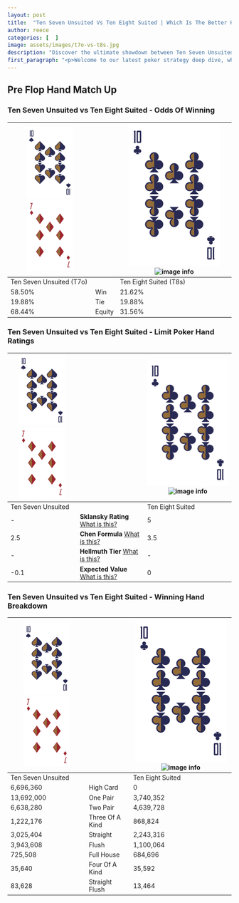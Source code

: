 ```yaml
---
layout: post
title:  "Ten Seven Unsuited Vs Ten Eight Suited | Which Is The Better Hand In Poker? A Complete Guide"
author: reece
categories: [  ]
image: assets/images/t7o-vs-t8s.jpg
description: "Discover the ultimate showdown between Ten Seven Unsuited and Ten Eight Suited in poker! Uncover the odds, strategies, and scenarios where one hand triumphs over the other. Get ready to up your poker game with this thrilling analysis."
first_paragraph: "<p>Welcome to our latest poker strategy deep dive, where we're pitting two distinct hands against each other in a high-stakes showdown: Ten Seven Unsuited vs Ten Eight Suited.</p><p>In the dynamic world of poker, every decision counts, and knowing which hand holds the upper hand is key to your success at the table.</p><p>In this article, we'll dissect these two hands, explore the scenarios where one dominates the other, and equip you with the knowledge to make strategic choices that can tip the odds in your favor.</p><p>Get ready to unravel the intriguing dynamics of these poker hands and elevate your game to new heights.</p>"
---
```




[comment]: # (sp0)

## Pre Flop Hand Match Up

<div class="table hand-ratings" markdown="1"> 



### Ten Seven Unsuited vs Ten Eight Suited - Odds Of Winning


    
| ![image info](assets/images/hand1/T.png) ![image info](assets/images/hand1/7o.png) |  | ![image info](assets/images/hand2/T.png) ![image info](assets/images/hand2/8s.png) |
| -------- | -------- | -------- |
| Ten Seven Unsuited (T7o) |  | Ten Eight Suited (T8s) |
| 58.50% | Win | 21.62% |
| 19.88% | Tie | 19.88% |
| 68.44% | Equity | 31.56% |




[comment]: # (sp1)



### Ten Seven Unsuited vs Ten Eight Suited - Limit Poker Hand Ratings


    
| ![image info](assets/images/hand1/T.png) ![image info](assets/images/hand1/7o.png) |  | ![image info](assets/images/hand2/T.png) ![image info](assets/images/hand2/8s.png) |
| -------- | -------- | -------- |
| Ten Seven Unsuited |  | Ten Eight Suited |
| - | **Sklansky Rating** [What is this?](/sklansky-rating-explained) | 5 |
| 2.5 | **Chen Formula** [What is this?](/chen-formula-explained) | 3.5 |
| - | **Hellmuth Tier** [What is this?](/Hellmuth-tier-explained) | - |
| -0.1 | **Expected Value** [What is this?](/expected-value-explained) | 0 |




[comment]: # (sp2)



### Ten Seven Unsuited vs Ten Eight Suited - Winning Hand Breakdown


    
| ![image info](assets/images/hand1/T.png) ![image info](assets/images/hand1/7o.png) |  | ![image info](assets/images/hand2/T.png) ![image info](assets/images/hand2/8s.png) |
| -------- | -------- | -------- |
| Ten Seven Unsuited |  | Ten Eight Suited |
| 6,696,360 | High Card | 0 |
| 13,692,000 | One Pair | 3,740,352 |
| 6,638,280 | Two Pair | 4,639,728 |
| 1,222,176 | Three Of A Kind | 868,824 |
| 3,025,404 | Straight | 2,243,316 |
| 3,943,608 | Flush | 1,100,064 |
| 725,508 | Full House | 684,696 |
| 35,640 | Four Of A Kind | 35,592 |
| 83,628 | Straight Flush | 13,464 |




[comment]: # (sp3)



</div>

[comment]: # (sp4)



[comment]: # (sp5)

